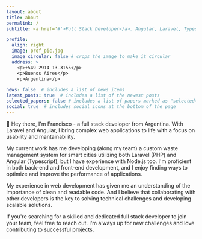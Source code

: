 ```yaml
---
layout: about
title: about
permalink: /
subtitle: <a href='#'>Full Stack Developer</a>. Angular, Laravel, Typescript.

profile:
  align: right
  image: prof_pic.jpg
  image_circular: false # crops the image to make it circular
  address: >
    <p>+549 2914 13-3155</p>
    <p>Buenos Aires</p>
    <p>Argentina</p>

news: false  # includes a list of news items
latest_posts: true  # includes a list of the newest posts
selected_papers: false # includes a list of papers marked as "selected={true}"
social: true  # includes social icons at the bottom of the page
---
```


👋 Hey there, I'm Francisco - a full stack developer from Argentina. With Laravel and Angular, I bring complex web applications to life with a focus on usability and mantainability.

My current work has me developing (along my team) a custom waste management system for smart cities utilizing both Laravel (PHP) and Angular (Typescript), but I have experience with Node.js too. I'm proficient in both back-end and front-end development, and I enjoy finding ways to optimize and improve the performance of applications.

My experience in web development has given me an understanding of the importance of clean and readable code. And I believe that collaborating with other developers is the key to solving technical challenges and developing scalable solutions.

If you're searching for a skilled and dedicated full stack developer to join your team, feel free to reach out. I'm always up for new challenges and love contributing to successful projects.
